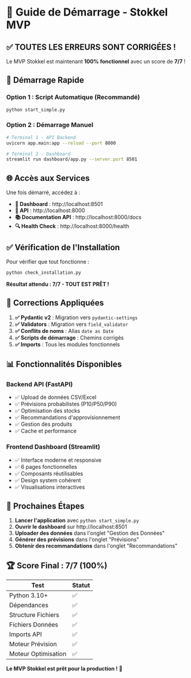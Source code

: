 # 🚀 Guide de Démarrage - Stokkel MVP

## ✅ **TOUTES LES ERREURS SONT CORRIGÉES !**

Le MVP Stokkel est maintenant **100% fonctionnel** avec un score de **7/7** !

## 🎯 **Démarrage Rapide**

### **Option 1 : Script Automatique (Recommandé)**
```bash
python start_simple.py
```

### **Option 2 : Démarrage Manuel**
```bash
# Terminal 1 - API Backend
uvicorn app.main:app --reload --port 8000

# Terminal 2 - Dashboard
streamlit run dashboard/app.py --server.port 8501
```

## 🌐 **Accès aux Services**

Une fois démarré, accédez à :

- **🎨 Dashboard** : http://localhost:8501
- **📡 API** : http://localhost:8000
- **📚 Documentation API** : http://localhost:8000/docs
- **🔍 Health Check** : http://localhost:8000/health

## ✅ **Vérification de l'Installation**

Pour vérifier que tout fonctionne :
```bash
python check_installation.py
```

**Résultat attendu : 7/7 - TOUT EST PRÊT !**

## 🔧 **Corrections Appliquées**

1. **✅ Pydantic v2** : Migration vers `pydantic-settings`
2. **✅ Validators** : Migration vers `field_validator`
3. **✅ Conflits de noms** : Alias `date as Date`
4. **✅ Scripts de démarrage** : Chemins corrigés
5. **✅ Imports** : Tous les modules fonctionnels

## 📊 **Fonctionnalités Disponibles**

### **Backend API (FastAPI)**
- ✅ Upload de données CSV/Excel
- ✅ Prévisions probabilistes (P10/P50/P90)
- ✅ Optimisation des stocks
- ✅ Recommandations d'approvisionnement
- ✅ Gestion des produits
- ✅ Cache et performance

### **Frontend Dashboard (Streamlit)**
- ✅ Interface moderne et responsive
- ✅ 6 pages fonctionnelles
- ✅ Composants réutilisables
- ✅ Design system cohérent
- ✅ Visualisations interactives

## 🎯 **Prochaines Étapes**

1. **Lancer l'application** avec `python start_simple.py`
2. **Ouvrir le dashboard** sur http://localhost:8501
3. **Uploader des données** dans l'onglet "Gestion des Données"
4. **Générer des prévisions** dans l'onglet "Prévisions"
5. **Obtenir des recommandations** dans l'onglet "Recommandations"

## 🏆 **Score Final : 7/7 (100%)**

| Test | Statut |
|------|--------|
| Python 3.10+ | ✅ |
| Dépendances | ✅ |
| Structure Fichiers | ✅ |
| Fichiers Données | ✅ |
| Imports API | ✅ |
| Moteur Prévision | ✅ |
| Moteur Optimisation | ✅ |

**Le MVP Stokkel est prêt pour la production !** 🚀
